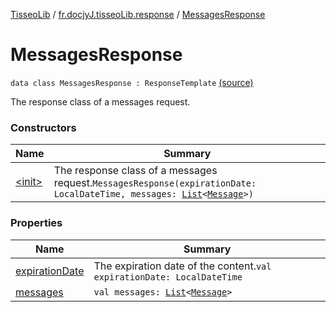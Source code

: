 [TisseoLib](../../index.md) / [fr.docjyJ.tisseoLib.response](../index.md) / [MessagesResponse](./index.md)

# MessagesResponse

`data class MessagesResponse : ResponseTemplate` [(source)](https://github.com/docjyj/tisseoLib/tree/master/src/main/kotlin/fr/docjyJ/tisseoLib/response/MessagesResponse.kt#L16)

The response class of a messages request.

### Constructors

| Name | Summary |
|---|---|
| [&lt;init&gt;](-init-.md) | The response class of a messages request.`MessagesResponse(expirationDate: LocalDateTime, messages: `[`List`](https://kotlinlang.org/api/latest/jvm/stdlib/kotlin.collections/-list/index.html)`<`[`Message`](../../fr.docjy-j.tisseo-lib.model.message/-message/index.md)`>)` |

### Properties

| Name | Summary |
|---|---|
| [expirationDate](expiration-date.md) | The expiration date of the content.`val expirationDate: LocalDateTime` |
| [messages](messages.md) | `val messages: `[`List`](https://kotlinlang.org/api/latest/jvm/stdlib/kotlin.collections/-list/index.html)`<`[`Message`](../../fr.docjy-j.tisseo-lib.model.message/-message/index.md)`>` |
